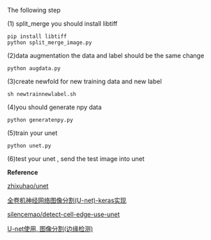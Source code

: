 The following step 

(1) split_merge you should install libtiff
  ```
  pip install libtiff
  python split_merge_image.py
  ```
  
(2)data augmentation the data and label should be the same change
  ```
  python augdata.py
  ```
  
(3)create newfold for new training data and new label
  ```
  sh newtrainnewlabel.sh
  ```

(4)you should generate npy data
  ```
  python generatenpy.py
  ```
  
(5)train your unet
  ```
  python unet.py
  ```
  
(6)test your unet , send the test image into unet

**Reference**

[zhixuhao/unet](https://github.com/zhixuhao/unet)

[全卷机神经网络图像分割(U-net)-keras实现](http://blog.csdn.net/u012931582/article/details/70215756) 

[silencemao/detect-cell-edge-use-unet](https://github.com/silencemao/detect-cell-edge-use-unet)

[U-net使用, 图像分割(边缘检测)](http://blog.csdn.net/qq_18293213/article/details/72423592)
